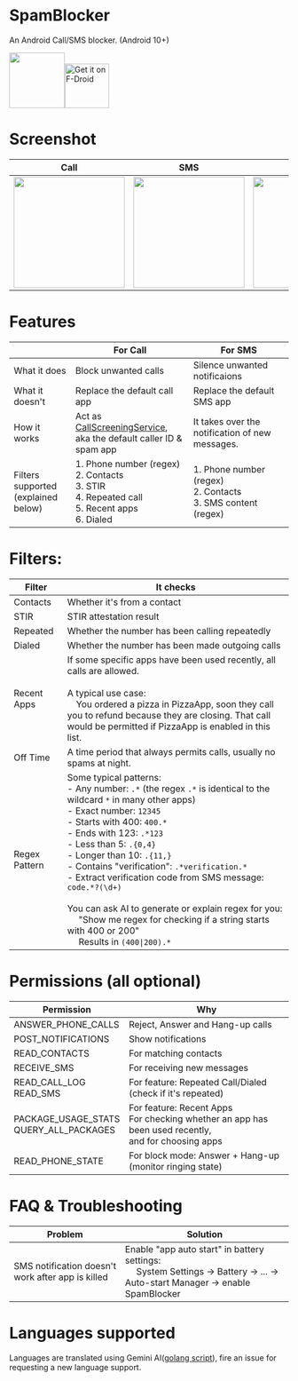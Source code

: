 # SpamBlocker
An Android Call/SMS blocker. (Android 10+)

<img src="https://github.com/aj3423/SpamBlocker/assets/4710875/9d44afe7-2524-4b34-8bf3-ba285200bb5c" height="100">[<img src="https://fdroid.gitlab.io/artwork/badge/get-it-on.png"
     alt="Get it on F-Droid"
     height="80">](https://f-droid.org/packages/spam.blocker/)

# Screenshot
| Call        | SMS         | Setting     | Notification |
| ----        | ----        | ----        | ----         |
| <img src="https://github.com/aj3423/SpamBlocker/assets/4710875/9e5702ec-0520-4e6d-8564-1d444a08139d" width="200"> | <img src="https://github.com/aj3423/SpamBlocker/assets/4710875/cd255f40-6291-4d78-ae7f-f6f5c2161c49" width="200"> | <img src="https://github.com/aj3423/SpamBlocker/assets/4710875/36098399-5bea-4410-972b-bd50da80b716" width="200"> | <img src="https://github.com/aj3423/SpamBlocker/assets/4710875/633e0e24-5ba0-44d7-90ec-09324081d37b" width="200">  |


# Features
|                                                    | For Call                                                                                                                                               | For SMS                                                                                                        |
| ----                                               | ----                                                                                                                                               | ----                                                                                                       |
| What it does                                       | Block unwanted calls                                                                                                                               | Silence unwanted notificaions                                                                               |
| What it doesn't                                    | Replace the default call app                                                                                                                       | Replace the default SMS app                                                                                |
| How it works                                       | Act as [CallScreeningService](https://developer.android.com/reference/android/telecom/CallScreeningService),<br>aka the default caller ID & spam app | It takes over the notification of new messages. |
| Filters supported<br>(explained below) | 1. Phone number (regex)<br>2. Contacts<br>3. STIR<br>4. Repeated call<br>5. Recent apps<br>6. Dialed                                                                     | 1. Phone number (regex)<br>2. Contacts<br>3. SMS content (regex)                                        |

# Filters:

| Filter   | It checks                                       |
| ----     | ----                                            |
| Contacts | Whether it's from a contact                     |
| STIR     | STIR attestation result                         |
| Repeated | Whether the number has been calling repeatedly  |
| Dialed   | Whether the number has been made outgoing calls |
| Recent Apps | If some specific apps have been used recently, all calls are allowed.<br><br> A typical use case:<br> &emsp;You ordered a pizza in PizzaApp, soon they call you to refund because they are closing. That call would be permitted if PizzaApp is enabled in this list. |
| Off Time  | A time period that always permits calls, usually no spams at night. |
| Regex Pattern | Some typical patterns:<br> - Any number: `.*` (the regex `.*` is identical to the wildcard `*` in many other apps) <br> - Exact number: `12345` <br> - Starts with 400: `400.*` <br> - Ends with 123: `.*123` <br> - Less than 5: `.{0,4}` <br> - Longer than 10: `.{11,}` <br> - Contains "verification": `.*verification.*` <br>- Extract verification code from SMS message: `code.*?(\d+)`<br><br> You can ask AI to generate or explain regex for you: <br>&emsp; "Show me regex for checking if a string starts with 400 or 200"<br> &emsp; Results in `(400\|200).*` |


# Permissions (all optional)

| Permission             | Why                                                             |
| ----                   | ----                                                            |
| ANSWER_PHONE_CALLS     | Reject, Answer and Hang-up calls                                |
| POST_NOTIFICATIONS     | Show notifications                                              |
| READ_CONTACTS          | For matching contacts                                           |
| RECEIVE_SMS            | For receiving new messages                                      |
| READ_CALL_LOG<br>READ_SMS | For feature: Repeated Call/Dialed (check if it's repeated)   |
| PACKAGE_USAGE_STATS<br>QUERY_ALL_PACKAGES    | For feature: Recent Apps <br>For checking whether an app has been used recently,<br>and for choosing apps  |
| READ_PHONE_STATE       | For block mode: Answer + Hang-up (monitor ringing state)  |

# FAQ & Troubleshooting 

| Problem             | Solution                                                             |
| ----                   | ----                                                            |
| SMS notification doesn't work after app is killed    | Enable "app auto start" in battery settings:<br> &emsp; System Settings -> Battery -> ... -> Auto-start Manager -> enable SpamBlocker  |

# Languages supported

Languages are translated using Gemini AI([golang script](https://github.com/aj3423/SpamBlocker/blob/master/auto_translate/translate.go)), fire an issue for requesting a new language support.
